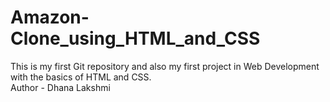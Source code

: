 # Amazon-Clone_using_HTML_and_CSS
This is my first Git repository and also my first project in Web Development with the basics of HTML and CSS.
<br>
Author - Dhana Lakshmi
